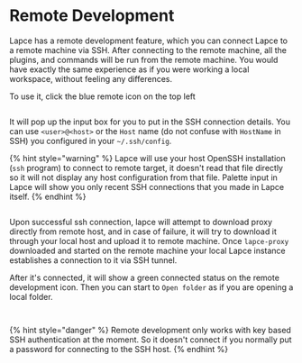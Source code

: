 # Remote Development

Lapce has a remote development feature, which you can connect Lapce to a remote machine via SSH. After connecting to the remote machine, all the plugins, and commands will be run from the remote machine. You would have exactly the same experience as if you were working a local workspace, without feeling any differences.

To use it, click the blue remote icon on the top left

<figure><img src="../.gitbook/assets/remote_ssh_button.png" alt=""><figcaption></figcaption></figure>

It will pop up the input box for you to put in the SSH connection details. You can use `<user>@<host>` or the `Host` name (do not confuse with `HostName` in SSH) you configured in your `~/.ssh/config`.

{% hint style="warning" %}
Lapce will use your host OpenSSH installation (`ssh` program) to connect to remote target, it doesn't read that file directly so it will not display any host configuration from that file.
Palette input in Lapce will show you only recent SSH connections that you made in Lapce itself.
{% endhint %}

<figure><img src="../.gitbook/assets/remote_ssh_palette.png" alt=""><figcaption></figcaption></figure>

Upon successful ssh connection, lapce will attempt to download proxy directly from remote host, and in case of failure, it will try to download it through your local host and upload it to remote machine. Once `lapce-proxy` downloaded and started on the remote machine your local Lapce instance establishes a connection to it via SSH tunnel.  

After it's connected, it will show a green connected status on the remote development icon. Then you can start to `Open folder` as if you are opening a local folder.

<figure><img src="../.gitbook/assets/remote_ssh_connected.png" alt=""><figcaption></figcaption></figure>

<figure><img src="../.gitbook/assets/remote_ssh_workspace_opened.png" alt=""><figcaption></figcaption></figure>

{% hint style="danger" %}
Remote development only works with key based SSH authentication at the moment. So it doesn't connect if you normally put a password for connecting to the SSH host.
{% endhint %}
